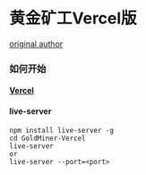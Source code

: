 # 黄金矿工Vercel版

[original author](https://github.com/YangQing-Lin/GoldMiner-LiveServer)

### 如何开始

#### [Vercel](https://mera-miner.nya-wsl.com/)

#### live-server

```
npm install live-server -g
cd GoldMiner-Vercel
live-server
or
live-server --port=<port>
```

